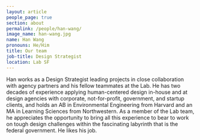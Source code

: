 ```yaml
---
layout: article
people_page: true
section: about
permalink: /people/han-wang/
image_name: han-wang.jpg
name: Han Wang
pronouns: He/Him
title: Our team
job-title: Design Strategist
location: Lab SF
---
```


Han works as a Design Strategist leading projects in close collaboration with agency partners and his fellow teammates at the Lab. He has two decades of experience applying human-centered design in-house and at design agencies with corporate, not-for-profit, government, and startup clients, and holds an AB in Environmental Engineering from Harvard and an MA in Learning Sciences from Northwestern. As a member of the Lab team, he appreciates the opportunity to bring all this experience to bear to work on tough design challenges within the fascinating labyrinth that is the federal government. He likes his job.
